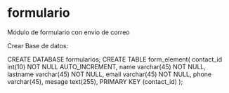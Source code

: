 # formulario
Módulo de formulario con envío de correo

Crear Base de datos:

CREATE DATABASE formularios;
CREATE TABLE form_element(
contact_id int(10) NOT NULL AUTO_INCREMENT,
name varchar(45) NOT NULL,
lastname varchar(45) NOT NULL,
email varchar(45) NOT NULL,
phone varchar(45),
mesage text(255),
PRIMARY KEY (contact_id)
);
